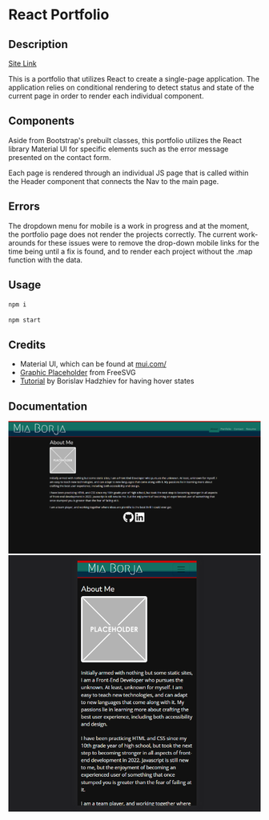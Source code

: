 # React Portfolio

## Description

[Site Link](https://pldbrja.github.io/brja-prtreact/)

This is a portfolio that utilizes React to create a single-page application. The application relies on conditional rendering to detect status and state of the current page in order to render each individual component.

## Components

Aside from Bootstrap's prebuilt classes, this portfolio utilizes the React library Material UI for specific elements such as the error message presented on the contact form.

Each page is rendered through an individual JS page that is called within the Header component that connects the Nav to the main page.

## Errors

The dropdown menu for mobile is a work in progress and at the moment, the portfolio page does not render the projects correctly. The current work-arounds for these issues were to remove the drop-down mobile links for the time being until a fix is found, and to render each project without the .map function with the data.

## Usage

`npm i`

`npm start`

## Credits

* Material UI, which can be found at [mui.com/](https://mui.com/)
* [Graphic Placeholder](https://freesvg.org/graphic-placeholder) from FreeSVG
* [Tutorial](https://bobbyhadz.com/blog/react-on-hover-show-text) by Borislav Hadzhiev for having hover states

## Documentation

![Screenshot of the portfolio site's About page](./images/portfolioss.png)
![Screenshot of the mobile portfolio page](./images/portfoliossmobile.png)
